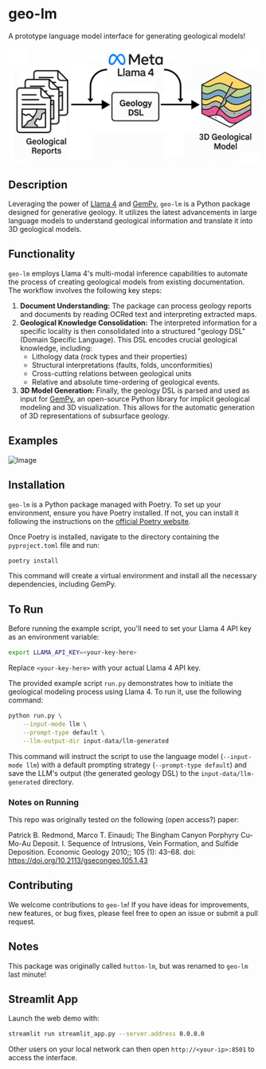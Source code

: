 # geo-lm

A prototype language model interface for generating geological models\!

![Logo|500](static/image4.png)

## Description

Leveraging the power of [Llama 4](https://ai.meta.com/blog/llama-4-multimodal-intelligence/) and [GemPy](https://www.gempy.org/), `geo-lm` is a Python package designed for generative geology. It utilizes the latest advancements in large language models to understand geological information and translate it into 3D geological models.

## Functionality

`geo-lm` employs Llama 4's multi-modal inference capabilities to automate the process of creating geological models from existing documentation. The workflow involves the following key steps:

1.  **Document Understanding:** The package can process geology reports and documents by reading OCRed text and interpreting extracted maps.
2.  **Geological Knowledge Consolidation:** The interpreted information for a specific locality is then consolidated into a structured "geology DSL" (Domain Specific Language). This DSL encodes crucial geological knowledge, including:
      * Lithology data (rock types and their properties)
      * Structural interpretations (faults, folds, unconformities)
      * Cross-cutting relations between geological units
      * Relative and absolute time-ordering of geological events.
3.  **3D Model Generation:** Finally, the geology DSL is parsed and used as input for [GemPy](https://www.gempy.org/), an open-source Python library for implicit geological modeling and 3D visualization. This allows for the automatic generation of 3D representations of subsurface geology.

## Examples

![Image](https://github.com/user-attachments/assets/1ad1886b-43a2-44f6-ab92-3c5c3de271aa)

## Installation

`geo-lm` is a Python package managed with Poetry. To set up your environment, ensure you have Poetry installed. If not, you can install it following the instructions on the [official Poetry website](https://python-poetry.org/).

Once Poetry is installed, navigate to the directory containing the `pyproject.toml` file and run:

```bash
poetry install
```

This command will create a virtual environment and install all the necessary dependencies, including GemPy.

## To Run

Before running the example script, you'll need to set your Llama 4 API key as an environment variable:

```bash
export LLAMA_API_KEY=<your-key-here>
```

Replace `<your-key-here>` with your actual Llama 4 API key.

The provided example script `run.py` demonstrates how to initiate the geological modeling process using Llama 4. To run it, use the following command:

```bash
python run.py \
    --input-mode llm \
    --prompt-type default \
    --llm-output-dir input-data/llm-generated
```

This command will instruct the script to use the language model (`--input-mode llm`) with a default prompting strategy (`--prompt-type default`) and save the LLM's output (the generated geology DSL) to the `input-data/llm-generated` directory.

### Notes on Running

This repo was originally tested on the following (open access?) paper:

Patrick B. Redmond, Marco T. Einaudi; The Bingham Canyon Porphyry Cu-Mo-Au Deposit. I. Sequence of Intrusions, Vein Formation, and Sulfide Deposition. Economic Geology 2010;; 105 (1): 43–68. doi: https://doi.org/10.2113/gsecongeo.105.1.43

## Contributing

We welcome contributions to `geo-lm`\! If you have ideas for improvements, new features, or bug fixes, please feel free to open an issue or submit a pull request.

## Notes

This package was originally called `hutton-lm`, but was renamed to `geo-lm` last minute!

## Streamlit App

Launch the web demo with:

```bash
streamlit run streamlit_app.py --server.address 0.0.0.0
```

Other users on your local network can then open `http://<your-ip>:8501` to access the interface.

